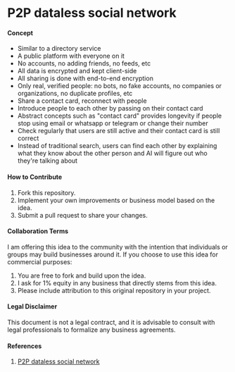 # P2P dataless social network

#### Concept

- Similar to a directory service
- A public platform with everyone on it
- No accounts, no adding friends, no feeds, etc
- All data is encrypted and kept client-side
- All sharing is done with end-to-end encryption
- Only real, verified people: no bots, no fake accounts, no companies or organizations, no duplicate profiles, etc
- Share a contact card, reconnect with people
- Introduce people to each other by passing on their contact card
- Abstract concepts such as "contact card" provides longevity if people stop using email or whatsapp or telegram or change their number
- Check regularly that users are still active and their contact card is still correct
- Instead of traditional search, users can find each other by explaining what they know about the other person and AI will figure out who they're talking about

#### How to Contribute

1. Fork this repository.
2. Implement your own improvements or business model based on the idea.
3. Submit a pull request to share your changes.

#### Collaboration Terms

I am offering this idea to the community with the intention that individuals or groups may build businesses around it. If you choose to use this idea for commercial purposes:

1. You are free to fork and build upon the idea.
2. I ask for 1% equity in any business that directly stems from this idea.
3. Please include attribution to this original repository in your project.

#### Legal Disclaimer

This document is not a legal contract, and it is advisable to consult with legal professionals to formalize any business agreements.

#### References

1. [P2P dataless social network](https://opensea.io/assets/ethereum/0x495f947276749ce646f68ac8c248420045cb7b5e/83473010838008979452047554662756202009949420934210702451763073411649437171713/)
